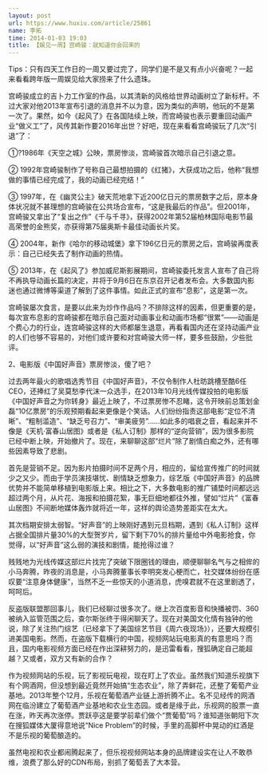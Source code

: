 ```yaml
---
layout: post
url: https://www.huxiu.com/article/25861
name: 李拓
time: 2014-01-03 19:03
title: 【娱见一周】宫崎骏：就知道你会回来的
---
```

Tips：只有四天工作日的一周又要过完了，同学们是不是又有点小兴奋呢？一起来看看跨年版一周娱见给大家捞来了什么遗珠。

宫崎骏成立的吉卜力工作室的作品，以其清新的风格给世界动画树立了新标杆。不过大家对他2013年宣布引退的消息并不以为意，因为类似的声明，他玩的不是第一次了。果然，如今《起风了》在各国陆续上映，而宫崎骏也表示要重回动画产业“做义工”了，风传其新作要2016年出世？好吧，现在来看看宫崎骏玩了几次“引退”了：

①?1986年《天空之城》公映，票房惨淡，宫崎骏首次暗示自己引退之意。

② 1992年宫崎骏制作了号称自己最想拍摄的《红猪》，大获成功之后，他称“我想做的事情已经完成了，我的动画已经完结！”

③ 1997年，在《幽灵公主》破天荒地拿下近200亿日元的票房数字之后，原本身体状况就不甚理想的宫崎骏在公共场合宣布，“这是我最后的作品”。但2001年，宫崎骏又拿出了“复出之作”《千与千寻》，获得2002年第52届柏林国际电影节最高荣誉的金熊奖，亦获得第75届奥斯卡最佳动画长片奖。

④ 2004年，新作《哈尔的移动城堡》拿下196亿日元的票房之后，宫崎骏再度表示：自己已经失去了制作动画的热情。

⑤ 2013年，在《起风了》参加威尼斯影展期间，宫崎骏委托发言人宣布了自己将不再执导动画长篇的决定，并将于9月6日在东京召开记者发布会。大多数国内影迷也通过微博等渠道了解到了这件事情。如此正式的宣布“息影”，这是第一次。

宫崎骏屡次食言，是要以此来为炒作作品吗？不排除这样的因素，但更重要的是，每次宣布息影的宫崎骏都在暗示自己面对动画事业和动画市场都“很累”——动画是个费心力的行业，连宫崎骏这样的大师都屡生退意，再看看国内还在坚持动画产业的人们也够不容易的，对他们或许要和对宫崎骏大师一样，要多些鼓励，少些批评。

2、电影版《中国好声音》票房惨淡，傻了吧？

过去两年最火的歌唱选秀节目《中国好声音》，不仅令制作人杜昉跳槽至酷6任CEO，还捧红了吴莫愁李代沫一众选手，在2013年10月光线传媒投拍的电影版《中国好声音之为你转身》最近上映了，不过票房惨不忍睹，这令开映前总策划金磊“10亿票房”的乐观预期看起来更像是个笑话。人们纷纷指责这部电影“定位不清晰”、“粗制滥造”、“缺乏号召力”、“审美疲劳”……如此多的唱衰之音，看起来并不像是《天机·富春山居图》或者是《私人订制》那样的“逆向营销”，因为很多影院已经中断上映，开始撤片了。现在，来聊聊这部“烂片”除了剧情白痴之外，还有哪些因素导致了悲剧。

首先是营销不足。因为影片拍摄时间不足两个月，相应的，留给宣传推广的时间就少之又少。而由于学员演技堪忧、剧情缺乏想象力，综艺版《中国好声音》的品牌优势并不能简单移植到电影版上来。相比之下，大多数电影的推广铺垫时间都远远超过两个月，从片花、海报和拍摄花絮，事无巨细地都往外推，譬如“烂片”《富春山居图》不间断地媒体轰炸就将近一年，这样的舆论造势差距实在太大。

其次档期安排太弱智。“好声音”的上映刚好遇到元旦档期，遇到《私人订制》这样占据全国排片量30%的大型贺岁片，留下剩下70%的排片量给中外电影抢食，你觉得，以“好声音”这么弱的演技和剧情，能抢得过谁？

贱贱地为光线传媒这部烂片找完了突破下限圈钱的理由，顺便聊聊名气与之相侔的小马奔腾，昨夜的消息是，小马奔腾董事长李明突发心梗而亡，社交媒体纷纷在感叹要“注意身体健康”，当然不乏一些惊天的小道消息，虎嗅君就不在这里剧透了，呵呵后。

反盗版联盟那回事儿，我们已经聊过很多次了。继上次百度影音和快播被罚、360被纳入监管范围之后，查尔斯张终于得闲聊天了。现在对美国文化情有独钟的他说，除了关注热门综艺（已经拿下了美国综艺节目《周六夜现场》），还要大规模引进美国电影。然而，在盗版下载横行的中国，视频网站玩电影真的有意思吗？而且，国内电影视频方面已经在作出深耕努力的，是迅雷看看，搜狐确定自己能超越？又或者，双方又有新的合作？

作为视频网站的乐视，玩了影视玩电视，现在盯上了农业。虽然我们知道乐视旗下有个网酒网，但没想到最近竟然开始搞“生态农业”，除了弄鲜花，还整了葡萄产业基地。2013年整个12月，乐视在葡萄酒产业链上游折腾不止。名不见经传的网酒网在临汾建立了葡萄酒产业基地和农业生态园。或者是缘于此，乐视网的股票一直在涨，昨天再次涨停。贾跃亭这是要学前辈们做个“贾葡萄”吗？谁知道张朝阳下次在搜狐媒体大厦得意地说“Nice Problem”的时候，手里的高脚杯中晃动的红酒是不是乐视的葡萄酿造的。

虽然电视和农业都闹腾起来了，但乐视视频网站本身的品牌建设实在让人不敢恭维，浪费了那么好的CDN布局，别抓了葡萄丢了大本营。

